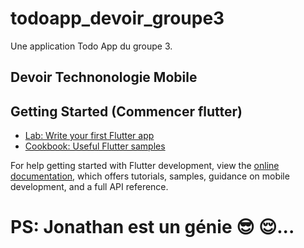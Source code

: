 # todoapp_devoir_groupe3

Une application Todo App du groupe 3.

## Devoir Technonologie Mobile

## Getting Started (Commencer flutter)

- [Lab: Write your first Flutter app](https://docs.flutter.dev/get-started/codelab)
- [Cookbook: Useful Flutter samples](https://docs.flutter.dev/cookbook)

For help getting started with Flutter development, view the
[online documentation](https://docs.flutter.dev/), which offers tutorials,
samples, guidance on mobile development, and a full API reference.













# PS: Jonathan est un génie 😎 😌...